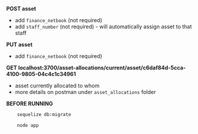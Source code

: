 **POST asset**
- add `finance_netbook` (not required)
- add `staff_number` (not required) - will automatically assign 
asset to that staff

**PUT asset**
- add `finance_netbook` (not required)

**GET localhost:3700/asset-allocations/current/asset/c6daf84d-5cca-4100-9805-04c4c1c34961**
- asset currently allocated to whom
- more details on postman under `asset_allocations` folder

**BEFORE RUNNING**
```sh 
    sequelize db:migrate
```
```sh 
    node app
```